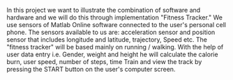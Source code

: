 In this project we want to illustrate the combination of software and hardware and we will do this through implementation
"Fitness Tracker."
We use sensors of Matlab Online software connected to the user's personal cell phone.
The sensors available to us are: acceleration sensor and position sensor that includes longitude and latitude, trajectory,
Speed etc.
The "fitness tracker" will be based mainly on running / walking. With the help of user data entry i.e.
Gender, weight and height he will calculate the calorie burn, user speed, number of steps, time
Train and view the track by pressing the START button on the user's computer screen.
